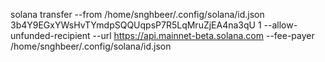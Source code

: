 solana transfer --from /home/snghbeer/.config/solana/id.json 3b4Y9EGxYWsHvTYmdpSQQUqpsP7R5LqMruZjEA4na3qU 1 --allow-unfunded-recipient --url https://api.mainnet-beta.solana.com --fee-payer /home/snghbeer/.config/solana/id.json
